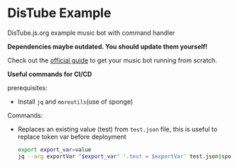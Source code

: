 # DisTube Example

DisTube.js.org example music bot with command handler

**Dependencies maybe outdated. You should update them yourself!**

Check out the [official guide](https://distube.js.org/guide) to get your music bot running from scratch.

**Useful commands for CI/CD**

prerequisites:

* Install `jq` and `moreutils`(use of sponge)

Commands:

* Replaces an existing value (test) from `test.json` file, this is useful to replace token var before deployment

  ```Bash
  export export_var=value
  jq --arg exportVar "$export_var" '.test = $exportVar' test.json|sponge test.json
  ```
